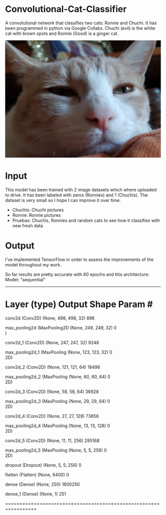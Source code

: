 # Convolutional-Cat-Classifier
A convolutional network that classifies two cats: Ronnie and Chuchi. It has been programmed in python via Google Collabs.
Chuchi (evil) is the white cat with brown spots and Ronnie (Good) is a ginger cat.
 
![alt text](https://github.com/bipbopbup/Convolutional-Cat-Classifier/blob/38db21306f994b11598975affd5bb19f4b625cbe/Gatingos/Chuchis/photo_2020-09-04_14-52-26.jpg)

# Input
This model has been trained with 2 image datasets which where uploaded to drive. It has been labeled with zeros (Ronnies) and 1 (Chuchis). The dataset is very small so I hope I can improve it over time.
- Chuchis: Chuchi pictures
- Ronnie: Ronnie pictures
- Pruebas: Chuchis, Ronnies and random cats to see how it classifies with new fresh data

# Output
I've implemented TensorFlow in order to assess the improvements of the model throughout my work.

So far results are pretty accurate with 60 epochs and this architecture:
Model: "sequential"
_________________________________________________________________
 Layer (type)                Output Shape              Param #   
=================================================================
 conv2d (Conv2D)             (None, 498, 498, 32)      896       
                                                                 
 max_pooling2d (MaxPooling2D  (None, 249, 249, 32)     0         
 )                                                               
                                                                 
 conv2d_1 (Conv2D)           (None, 247, 247, 32)      9248      
                                                                 
 max_pooling2d_1 (MaxPooling  (None, 123, 123, 32)     0         
 2D)                                                             
                                                                 
 conv2d_2 (Conv2D)           (None, 121, 121, 64)      18496     
                                                                 
 max_pooling2d_2 (MaxPooling  (None, 60, 60, 64)       0         
 2D)                                                             
                                                                 
 conv2d_3 (Conv2D)           (None, 58, 58, 64)        36928     
                                                                 
 max_pooling2d_3 (MaxPooling  (None, 29, 29, 64)       0         
 2D)                                                             
                                                                 
 conv2d_4 (Conv2D)           (None, 27, 27, 128)       73856     
                                                                 
 max_pooling2d_4 (MaxPooling  (None, 13, 13, 128)      0         
 2D)                                                             
                                                                 
 conv2d_5 (Conv2D)           (None, 11, 11, 256)       295168    
                                                                 
 max_pooling2d_5 (MaxPooling  (None, 5, 5, 256)        0         
 2D)                                                             
                                                                 
 dropout (Dropout)           (None, 5, 5, 256)         0         
                                                                 
 flatten (Flatten)           (None, 6400)              0         
                                                                 
 dense (Dense)               (None, 250)               1600250   
                                                                 
 dense_1 (Dense)             (None, 1)                 251       
                                                                 
=================================================================
